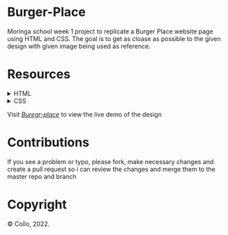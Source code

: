 # Burger-Place
Moringa school week 1 project to replicate a Burger Place website page using HTML and CSS. The goal is to get as cloase as possible to the given design with given image being used as reference.
# Resources
<details>
<Summary>HTML</summary>
<ul><li>index.html</li></ul>
</details>
<details>
<Summary>CSS</summary>
<ul><li>index.css</li></ul>
</details>

Visit *[Buregr-place](#)* to view the live demo of the design

# Contributions
If you see a problem or typo, please fork, make necessary changes and create a pull request so i can review the changes and merge them to the master repo and branch
# Copyright
&copy; Collo, 2022. 
